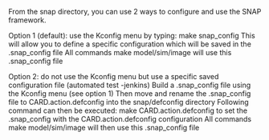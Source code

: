 From the snap directory, you can use 2 ways to configure and use the SNAP framework.

Option 1 (default): use the Kconfig menu by typing: make snap_config
 This will allow you to define a specific configuration which will be saved in the .snap_config file
 All commands make model/sim/image will use this .snap_config file

Option 2: do not use the Kconfig menu but use a specific saved configuration file (automated test -jenkins)
 Build a .snap_config file using the Kconfig menu  (see option 1)
 Then move and rename the .snap_config file to CARD.action.defconfig into the snap/defconfig directory
 Following command can then be executed:
   make CARD.action.defconfig to set the .snap_config with the CARD.action.defconfig configuration
 All commands make model/sim/image will then use this .snap_config file
   

